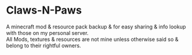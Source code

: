 # Claws-N-Paws
A minecraft mod &amp; resource pack backup &amp; for easy sharing & info lookup with those on my personal server.</br>
All Mods, textures & resources are not mine unless otherwise said so & belong to their rightful owners.
